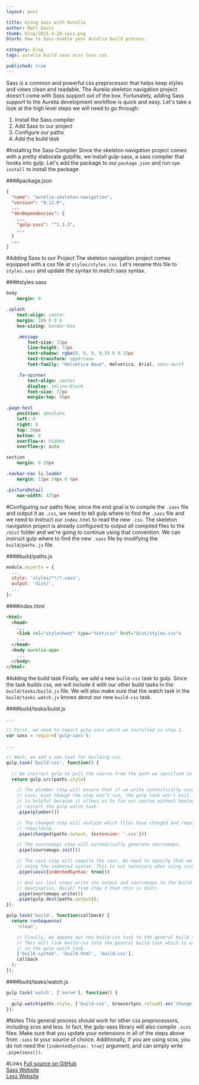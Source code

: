 ```yaml
---
layout: post

title: Using Sass with Aurelia
author: Matt Davis
thumb: blog/2015-4-20-sass.png
blurb: How to Sass-enable your Aurelia build process.

category: blog
tags: aurelia build sass scss less css

published: true
---
```

Sass is a common and powerful css preprocessor that helps keep styles and views clean and readable. The Aurelia skeleton navigation project doesn't come with Sass support out of the box. Fortunately, adding Sass support to the Aurelia development workflow is quick and easy. Let's take a look at the high level steps we will need to go through:

1. Install the Sass compiler
2. Add Sass to our project
3. Configure our paths
4. Add the build task

#Installing the Sass Compiler
Since the skeleton navigation project comes with a pretty elaborate gulpfile, we install gulp-sass, a sass compiler that hooks into gulp. Let's add the package to our `package.json` and run `npm install` to install the package.

####package.json
```json
{
  "name": "aurelia-skeleton-navigation",
  "version": "0.12.0",
  ...
  "devDependencies": {
    ...
    "gulp-sass": "^1.3.3",
    ...
  }
  ...
}
```

#Adding Sass to our Project
The skeleton navigation project comes equipped with a css file at `styles/styles.css`. Let's rename this file to `styles.sass` and update the syntax to match sass syntax.

####styles.sass
```sass
body
    margin: 0

.splash
    text-align: center
    margin: 10% 0 0 0
    box-sizing: border-box

    .message
        font-size: 72px
        line-height: 72px
        text-shadow: rgba(0, 0, 0, 0.5) 0 0 15px
        text-transform: uppercase
        font-family: "Helvetica Neue", Helvetica, Arial, sans-serif

    .fa-spinner
        text-align: center
        display: inline-block
        font-size: 72px
        margin-top: 50px

.page-host
    position: absolute
    left: 0
    right: 0
    top: 50px
    bottom: 0
    overflow-x: hidden
    overflow-y: auto

section
    margin: 0 20px

.navbar-nav li.loader
    margin: 12px 24px 0 6px

.pictureDetail
    max-width: 425px
```

#Configuring our paths
Now, since the end goal is to compile the `.sass` file and output it as `.css`, we need to tell gulp where to find the `.sass` file and we need to instruct our `index.html` to read the new `.css`. The skeleton navigation project is already configured to output all compiled files to the `/dist` folder and we're going to continue using that convention. We can instruct gulp where to find the new `.sass` file by modifying the `build/paths.js` file.

####build/paths.js
```javascript
module.exports = {
  ...
  style: 'styles/**/*.sass',
  output: 'dist/',
  ...
};
```

####index.html
```html
<html>
  <head>
    ...
    <link rel="stylesheet" type="text/css" href="dist/styles.css">
    ...
  </head>
  <body aurelia-app>
    ...
  </body>
</html>
```

#Adding the build task
Finally, we add a new `build-css` task to gulp. Since the task builds css, we will include it with our other build tasks in the `build/tasks/build.js` file. We will also make sure that the watch task in the `build/tasks.watch.js` knows about our new `build-css` task.

####build/tasks/build.js
```javascript
...

// First, we need to import gulp-sass which we installed in step 1.
var sass = require('gulp-sass');

...

// Next, we add a new task for building css.
gulp.task('build-css', function() {
  
  // We instruct gulp to pull the source from the path we specified in step 3.
  return gulp.src(paths.style)

    // The plumber step will ensure that if we write syntactically invalid 
    // sass, even though the step won't run, the gulp task won't exit. This
    // is helpful because it allows us to fix our syntax without having to 
    // restart the gulp watch task.
    .pipe(plumber())

    // The changed step will analyze which files have changed and require
    // rebuilding.
    .pipe(changed(paths.output, {extension: '.css'}))

    // The sourcemaps step will automatically generate sourcemaps.
    .pipe(sourcemaps.init())

    // The sass step will compile the sass. We need to specify that we are
    // using the indented syntax. This is not necessary when using scss.
    .pipe(sass({indentedSyntax: true}))

    // And our last steps write the output and sourcemaps to the build
    // destination. Recall from step 3 that this is dist/.
    .pipe(sourcemaps.write())
    .pipe(gulp.dest(paths.output));
});

gulp.task('build', function(callback) {
  return runSequence(
    'clean',

    // Finally, we append our new build-css task to the general build task.
    // This will link build-css into the general build task which is used
    // in the gulp watch task.
    ['build-system', 'build-html', 'build-css'],
    callback
  );
});
```

####build/tasks/watch.js
```javascript
gulp.task('watch', ['serve'], function() {
  ...
  gulp.watch(paths.style, ['build-css', browserSync.reload).on('change', reportChange);
});
```

#Notes
This general process should work for other css preprocessors, including scss and less. In fact, the gulp-sass library will also compile `.scss` files. Make sure that you update your extensions in all of the steps above from `.sass` to your source of choice. Additionally, if you are using scss, you do not need the `{indentedSyntax: true}` argument, and can simply write `.pipe(sass())`.

#Links
[Full source on GitHub](https://github.com/davismj/skeleton-navigation-sass)<br />
[Sass Website](http://sass-lang.com/)<br />
[Less Website](http://lesscss.org/)